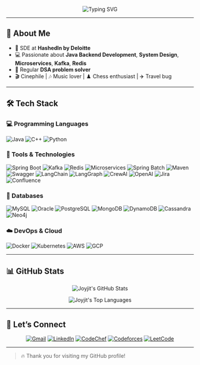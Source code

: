 <p align="center">
  <img src="https://readme-typing-svg.demolab.com?font=Fira+Code&weight=500&size=24&pause=1000&color=000000&center=true&vCenter=true&width=800&lines=Hi%2C+I'm+Joyjit+Das.;Software+Development+Engineer;Java+Backend+%7C+Kafka+%7C+Redis+%7C+System+Design;DSA+%7C+Open+Source+%7C+Cinephile+%7C+Traveller" alt="Typing SVG" />
</p>

---

## 🧠 About Me

- 🔭 SDE at **HashedIn by Deloitte**
- 💻 Passionate about **Java Backend Development**, **System Design**, **Microservices**, **Kafka**, **Redis**
- 🧠 Regular **DSA problem solver**
- 🎬 Cinephile | 🎶 Music lover | ♟️ Chess enthusiast | ✈️ Travel bug

---

## 🛠️ Tech Stack

### 💻 Programming Languages

![Java](https://img.shields.io/badge/Java-ED8B00?style=for-the-badge&logo=java&logoColor=white)
![C++](https://img.shields.io/badge/C++-00599C?style=for-the-badge&logo=c%2B%2B&logoColor=white)
![Python](https://img.shields.io/badge/Python-FFD43B?style=for-the-badge&logo=python&logoColor=blue)

### 🔧 Tools & Technologies

![Spring Boot](https://img.shields.io/badge/Spring%20Boot-6DB33F?style=for-the-badge&logo=spring-boot&logoColor=white)
![Kafka](https://img.shields.io/badge/Kafka-231F20?style=for-the-badge&logo=apache-kafka&logoColor=white)
![Redis](https://img.shields.io/badge/Redis-DC382D?style=for-the-badge&logo=redis&logoColor=white)
![Microservices](https://img.shields.io/badge/Microservices-007ACC?style=for-the-badge&logo=microgen&logoColor=white)
![Spring Batch](https://img.shields.io/badge/Spring%20Batch-6DB33F?style=for-the-badge&logo=spring&logoColor=white)
![Maven](https://img.shields.io/badge/Maven-C71A36?style=for-the-badge&logo=apachemaven&logoColor=white)
![Swagger](https://img.shields.io/badge/Swagger-85EA2D?style=for-the-badge&logo=swagger&logoColor=black)
![LangChain](https://img.shields.io/badge/LangChain-000000?style=for-the-badge)
![LangGraph](https://img.shields.io/badge/LangGraph-FF5733?style=for-the-badge)
![CrewAI](https://img.shields.io/badge/CrewAI-5E5E5E?style=for-the-badge)
![OpenAI](https://img.shields.io/badge/OpenAI-412991?style=for-the-badge&logo=openai&logoColor=white)
![Jira](https://img.shields.io/badge/Jira-0052CC?style=for-the-badge&logo=jira&logoColor=white)
![Confluence](https://img.shields.io/badge/Confluence-172B4D?style=for-the-badge&logo=confluence&logoColor=white)

### 🧮 Databases

![MySQL](https://img.shields.io/badge/MySQL-005C84?style=for-the-badge&logo=mysql&logoColor=white)
![Oracle](https://img.shields.io/badge/Oracle-F80000?style=for-the-badge&logo=oracle&logoColor=white)
![PostgreSQL](https://img.shields.io/badge/PostgreSQL-4169E1?style=for-the-badge&logo=postgresql&logoColor=white)
![MongoDB](https://img.shields.io/badge/MongoDB-4EA94B?style=for-the-badge&logo=mongodb&logoColor=white)
![DynamoDB](https://img.shields.io/badge/DynamoDB-4053D6?style=for-the-badge&logo=amazondynamodb&logoColor=white)
![Cassandra](https://img.shields.io/badge/Cassandra-1287B1?style=for-the-badge&logo=apachecassandra&logoColor=white)
![Neo4j](https://img.shields.io/badge/Neo4j-A1E44D?style=for-the-badge&logo=neo4j&logoColor=black)

### ☁️ DevOps & Cloud

![Docker](https://img.shields.io/badge/Docker-2496ED?style=for-the-badge&logo=docker&logoColor=white)
![Kubernetes](https://img.shields.io/badge/Kubernetes-326CE5?style=for-the-badge&logo=kubernetes&logoColor=white)
![AWS](https://img.shields.io/badge/AWS-232F3E?style=for-the-badge&logo=amazonaws&logoColor=white)
![GCP](https://img.shields.io/badge/GCP-4285F4?style=for-the-badge&logo=googlecloud&logoColor=white)

---

## 📊 GitHub Stats

<p align="center">
  <img src="https://github-readme-stats.vercel.app/api?username=joyjitdas3918&show_icons=true&theme=radical&hide_border=false&include_all_commits=true&count_private=true" alt="Joyjit's GitHub Stats" />
</p>

<p align="center">
  <img src="https://github-readme-stats.vercel.app/api/top-langs/?username=joyjitdas3918&layout=compact&theme=radical&hide_border=false" alt="Joyjit's Top Languages" />
</p>

---

## 🤝 Let’s Connect

<p align="center">
  <a href="mailto:joyjitdas3918@gmail.com"><img src="https://img.shields.io/badge/Gmail-EA4335?style=for-the-badge&logo=gmail&logoColor=white" alt="Gmail" /></a>
  <a href="https://linkedin.com/in/joyjit-das"><img src="https://img.shields.io/badge/LinkedIn-0A66C2?style=for-the-badge&logo=linkedin&logoColor=white" alt="LinkedIn" /></a>
  <a href="https://www.codechef.com/users/griffin_codes"><img src="https://img.shields.io/badge/CodeChef-5B4638?style=for-the-badge&logo=codechef&logoColor=white" alt="CodeChef" /></a>
  <a href="https://codeforces.com/profile/joyjit_codes"><img src="https://img.shields.io/badge/Codeforces-1F8ACB?style=for-the-badge&logo=codeforces&logoColor=white" alt="Codeforces" /></a>
  <a href="https://leetcode.com/joyjit_codes"><img src="https://img.shields.io/badge/LeetCode-FFA116?style=for-the-badge&logo=leetcode&logoColor=black" alt="LeetCode" /></a>
</p>

---

> 🔥 Thank you for visiting my GitHub profile!
